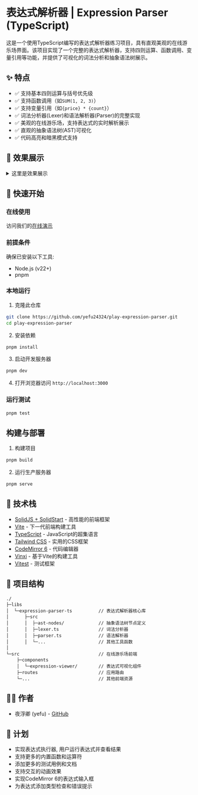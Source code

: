 # 表达式解析器 | Expression Parser (TypeScript)

这是一个使用TypeScript编写的表达式解析器练习项目，具有直观美观的在线游乐场界面。该项目实现了一个完整的表达式解析器，支持四则运算、函数调用、变量引用等功能，并提供了可视化的词法分析和抽象语法树展示。

## ✨ 特点

- ✅ 支持基本四则运算与括号优先级
- ✅ 支持函数调用（如`SUM(1, 2, 3)`）
- ✅ 支持变量引用（如`{price} * {count}`）
- ✅ 词法分析器(Lexer)和语法解析器(Parser)的完整实现
- ✅ 美观的在线游乐场，支持表达式的实时解析展示
- ✅ 直观的抽象语法树(AST)可视化
- ✅ 代码高亮和暗黑模式支持

## 📸 效果展示

<details>
<summary> 这里是效果展示 </summary>

![demo01.png](public/demo01.png)

![demo02.png](public/demo02.png)

![demo03.png](public/demo03.png)
</details>


## 🚀 快速开始

### 在线使用

访问我们的[在线演示](https://expression-parser.yefu24324.com)

### 前提条件

确保已安装以下工具:
- Node.js (v22+)
- pnpm

### 本地运行

1. 克隆此仓库
```bash
git clone https://github.com/yefu24324/play-expression-parser.git
cd play-expression-parser
```

2. 安装依赖
```bash
pnpm install
```

3. 启动开发服务器
```bash
pnpm dev
```

4. 打开浏览器访问 `http://localhost:3000`

### 运行测试

```bash
pnpm test
```

## 构建与部署

1. 构建项目
```bash
pnpm build
```

2. 运行生产服务器
```bash
pnpm serve
```

## 🔧 技术栈
- [SolidJS + SolidStart](https://docs.solidjs.com/) - 高性能的前端框架
- [Vite](https://cn.vite.dev/) - 下一代前端构建工具
- [TypeScript](https://www.typescriptlang.org/) - JavaScript的超集语言
- [Tailwind CSS](https://tailwindcss.com/) - 实用的CSS框架
- [CodeMirror 6](https://codemirror.net/) - 代码编辑器
- [Vinxi](https://vinxi.vercel.app/) - 基于Vite的构建工具
- [Vitest](https://cn.vitest.dev/) - 测试框架

## 🧩 项目结构

```
./     
├─libs
│  └─expression-parser-ts          // 表达式解析器核心库
│      ├─src                       
│      │  ├─ast-nodes/             // 抽象语法树节点定义
│      │  ├─lexer.ts               // 词法分析器
│      │  ├─parser.ts              // 语法解析器
│      │  └─...                    // 其他工具函数
│
└─src                              // 在线游乐场前端
    ├─components                  
    │  └─expression-viewer/        // 表达式可视化组件
    ├─routes                       // 应用路由
    └─...                          // 其他前端资源
```

## 👨‍💻 作者

- 夜浮卿 (yefu) - [GitHub](https://github.com/yefu24324)

## 📝 计划

- 实现表达式执行器, 用户运行表达式并查看结果
- 支持更多的内置函数和运算符
- 添加更多的测试用例和文档
- 支持交互的动画效果
- 实现CodeMirror 6的表达式输入框
- 为表达式添加类型检查和错误提示
